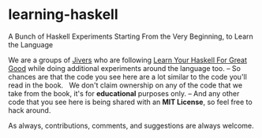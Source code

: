 learning-haskell
================

A Bunch of Haskell Experiments Starting From the Very Beginning, to Learn the Language

We are a groups of [Jivers](http://developer.jivesoftware.com/) who are following [Learn Your Haskell For Great Good](http://learnyouahaskell.com/) while doing additional experiments around the language too. &ndash; So chances are that the code you see here are a lot similar to the code you'll read in the book. &nbsp; We don't claim ownership on any of the code that we take from the book, it's for **educational** purposes only. &ndash; And any other code that you see here is being shared with an **MIT License**, so feel free to hack around.

As always, contributions, comments, and suggestions are always welcome.
